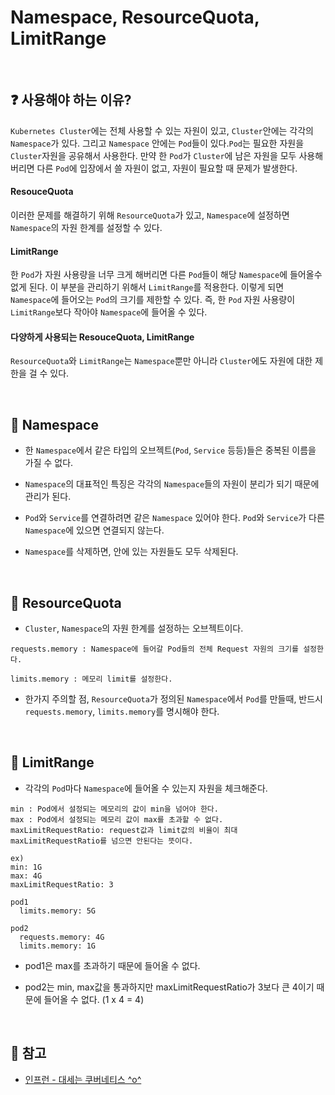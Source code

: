 # Namespace, ResourceQuota, LimitRange

<br>

## :question: 사용해야 하는 이유?

`Kubernetes Cluster`에는 전체 사용할 수 있는 자원이 있고, `Cluster`안에는 각각의 `Namespace`가 있다. 그리고 `Namespace` 안에는 `Pod`들이 있다.`Pod`는 필요한 자원을 `Cluster`자원을 공유해서 사용한다. 만약 한 `Pod`가 `Cluster`에 남은 자원을 모두 사용해버리면 다른 `Pod`에 입장에서 쓸 자원이 없고, 자원이 필요할 때 문제가 발생한다.

#### ResouceQuota

이러한 문제를 해결하기 위해 `ResourceQuota`가 있고, `Namespace`에 설정하면 `Namespace`의 자원 한계를 설정할 수 있다.

#### LimitRange

한 `Pod`가 자원 사용량을 너무 크게 해버리면 다른 `Pod`들이 해당 `Namespace`에 들어올수 없게 된다. 이 부분을 관리하기 위해서 `LimitRange`를 적용한다. 이렇게 되면 `Namespace`에 들어오는 `Pod`의 크기를 제한할 수 있다. 즉, 한 `Pod` 자원 사용량이 `LimitRange`보다 작아야 `Namespace`에 들어올 수 있다.

#### 다양하게 사용되는 ResouceQuota, LimitRange

`ResourceQuota`와 `LimitRange`는 `Namespace`뿐만 아니라 `Cluster`에도 자원에 대한 제한을 걸 수 있다.

<br>

## :book: Namespace

- 한 `Namespace`에서 같은 타입의 오브젝트(`Pod`, `Service` 등등)들은 중복된 이름을 가질 수 없다.

- `Namespace`의 대표적인 특징은 각각의 `Namespace`들의 자원이 분리가 되기 때문에 관리가 된다.

- `Pod`와 `Service`를 연결하려면 같은 `Namespace` 있어야 한다. `Pod`와 `Service`가 다른 `Namespace`에 있으면 연결되지 않는다.

- `Namespace`를 삭제하면, 안에 있는 자원들도 모두 삭제된다.

<br>

## :book: ResourceQuota

- `Cluster`, `Namespace`의 자원 한계를 설정하는 오브젝트이다.

```
requests.memory : Namespace에 들어갈 Pod들의 전체 Request 자원의 크기를 설정한다.

limits.memory : 메모리 limit를 설정한다.
```

- 한가지 주의할 점, `ResourceQuota`가 정의된 `Namespace`에서 `Pod`를 만들때, 반드시 `requests.memory`, `limits.memory`를 명시해야 한다.

<br>

## :book: LimitRange

- 각각의 `Pod`마다 `Namespace`에 들어올 수 있는지 자원을 체크해준다.

```
min : Pod에서 설정되는 메모리의 값이 min을 넘어야 한다.
max : Pod에서 설정되는 메모리 값이 max를 초과할 수 없다.
maxLimitRequestRatio: request값과 limit값의 비율이 최대 maxLimitRequestRatio를 넘으면 안된다는 뜻이다.
```

```
ex)
min: 1G
max: 4G
maxLimitRequestRatio: 3

pod1
  limits.memory: 5G

pod2
  requests.memory: 4G
  limits.memory: 1G
```

- pod1은 max를 초과하기 때문에 들어올 수 없다.

- pod2는 min, max값을 통과하지만 maxLimitRequestRatio가 3보다 큰 4이기 때문에 들어올 수 없다. (1 x 4 = 4)

<br>

## :bookmark: 참고

- [인프런 - 대세는 쿠버네티스 ^o^](https://www.inflearn.com/course/%EC%BF%A0%EB%B2%84%EB%84%A4%ED%8B%B0%EC%8A%A4-%EA%B8%B0%EC%B4%88)
